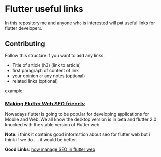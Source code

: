 # Flutter useful links
In this repository me and anyone who is interested will put useful links for flutter developers.

## Contributing 

Follow this structure if you want to add any links:

- Title of article (h3) (link to article)
- first paragraph of content of link
- your opinion or any notes (optional)
- related links (optional)


example:

### [Making Flutter Web SEO friendly](https://medium.com/mindful-engineering/flutter-web-seo-friendly-317528c29cc6)
Nowadays flutter is going to be popular for developing applications for Mobile and Web. We all know the desktop version is in beta and flutter 2.0 knocked with the stable version of Flutter web.

**Note**: i think it contains good information about seo for flutter web but i think if we do .... it would be better.

**Good Links**: [how manage SEO in flutter web](https://stackoverflow.com/questions/71634738/how-manage-seo-in-flutter-web)

&nbsp;
